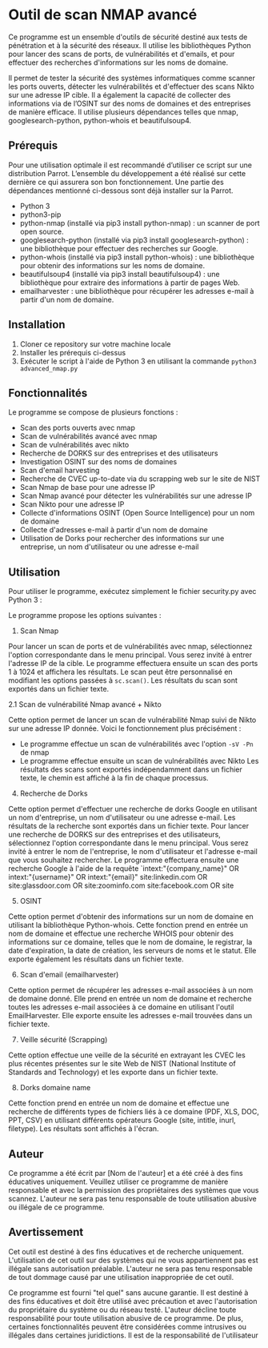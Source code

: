 # Outil de scan NMAP avancé

Ce programme est un ensemble d'outils de sécurité destiné aux tests de pénétration et à la sécurité des réseaux. Il utilise les bibliothèques Python pour lancer des scans de ports, de vulnérabilités et d'emails, et pour effectuer des recherches d'informations sur les noms de domaine.

Il permet de tester la sécurité des systèmes informatiques comme scanner les ports ouverts, détecter les vulnérabilités et d'effectuer des scans Nikto sur une adresse IP cible. Il a également la capacité de collecter des informations via de l’OSINT sur des noms de domaines et des entreprises de manière efficace. Il utilise plusieurs dépendances telles que nmap, googlesearch-python, python-whois et beautifulsoup4.

## Prérequis

Pour une utilisation optimale il est recommandé d’utiliser ce script sur une distribution Parrot. L’ensemble du développement a été réalisé sur cette dernière ce qui assurera son bon fonctionnement. Une partie des dépendances mentionné ci-dessous sont déjà installer sur la Parrot.

- Python 3
- python3-pip
- python-nmap (installé via pip3 install python-nmap) : un scanner de port open source.
- googlesearch-python (installé via pip3 install googlesearch-python) : une bibliothèque pour effectuer des recherches sur Google.
- python-whois (installé via pip3 install python-whois) : une bibliothèque pour obtenir des informations sur les noms de domaine.
- beautifulsoup4 (installé via pip3 install beautifulsoup4) : une bibliothèque pour extraire des informations à partir de pages Web.
- emailharvester : une bibliothèque pour récupérer les adresses e-mail à partir d'un nom de domaine.


## Installation

1. Cloner ce repository sur votre machine locale
2. Installer les prérequis ci-dessus
3. Exécuter le script à l'aide de Python 3 en utilisant la commande `python3 advanced_nmap.py`

## Fonctionnalités

Le programme se compose de plusieurs fonctions :

- Scan des ports ouverts avec nmap
- Scan de vulnérabilités avancé avec nmap
- Scan de vulnérabilités avec nikto
- Recherche de DORKS sur des entreprises et des utilisateurs
- Investigation OSINT sur des noms de domaines
- Scan d'email harvesting
- Recherche de CVEC up-to-date via du scrapping web sur le site de NIST
- Scan Nmap de base pour une adresse IP
- Scan Nmap avancé pour détecter les vulnérabilités sur une adresse IP
- Scan Nikto pour une adresse IP
- Collecte d'informations OSINT (Open Source Intelligence) pour un nom de domaine
- Collecte d'adresses e-mail à partir d'un nom de domaine
- Utilisation de Dorks pour rechercher des informations sur une entreprise, un nom d'utilisateur ou une adresse e-mail

## Utilisation

Pour utiliser le programme, exécutez simplement le fichier security.py avec Python 3 :


Le programme propose les options suivantes :

1. Scan Nmap

Pour lancer un scan de ports et de vulnérabilités avec nmap, sélectionnez l'option correspondante dans le menu principal. Vous serez invité à entrer l'adresse IP de la cible. Le programme effectuera ensuite un scan des ports 1 à 1024 et affichera les résultats. Le scan peut être personnalisé en modifiant les options passées à `sc.scan()`. Les résultats du scan sont exportés dans un fichier texte.

2.1 Scan de vulnérabilité Nmap avancé + Nikto

Cette option permet de lancer un scan de vulnérabilité Nmap suivi de Nikto sur une adresse IP donnée. Voici le fonctionnement plus précisément :
- Le programme effectue un scan de vulnérabilités avec l'option `-sV -Pn` de nmap
- Le programme effectue ensuite un scan de vulnérabilités avec Nikto
Les résultats des scans sont exportés indépendamment dans un fichier texte, le chemin est affiché à la fin de chaque processus.

4. Recherche de Dorks

Cette option permet d'effectuer une recherche de dorks Google en utilisant un nom d'entreprise, un nom d'utilisateur ou une adresse e-mail. Les résultats de la recherche sont exportés dans un fichier texte. Pour lancer une recherche de DORKS sur des entreprises et des utilisateurs, sélectionnez l'option correspondante dans le menu principal. Vous serez invité à entrer le nom de l'entreprise, le nom d'utilisateur et l'adresse e-mail que vous souhaitez rechercher. Le programme effectuera ensuite une recherche Google à l'aide de la requête `intext:"{company_name}" OR intext:"{username}" OR intext:"{email}" site:linkedin.com OR site:glassdoor.com OR site:zoominfo.com site:facebook.com OR site

5. OSINT

Cette option permet d'obtenir des informations sur un nom de domaine en utilisant la bibliothèque Python-whois. Cette fonction prend en entrée un nom de domaine et effectue une recherche WHOIS pour obtenir des informations sur ce domaine, telles que le nom de domaine, le registrar, la date d'expiration, la date de création, les serveurs de noms et le statut. Elle exporte également les résultats dans un fichier texte.

6. Scan d'email (emailharvester)

Cette option permet de récupérer les adresses e-mail associées à un nom de domaine donné. Elle prend en entrée un nom de domaine et recherche toutes les adresses e-mail associées à ce domaine en utilisant l'outil EmailHarvester. Elle exporte ensuite les adresses e-mail trouvées dans un fichier texte.

7. Veille sécurité (Scrapping)

Cette option effectue une veille de la sécurité en extrayant les CVEC les plus récentes présentes sur le site Web de NIST (National Institute of Standards and Technology) et les exporte dans un fichier texte.

8. Dorks domaine name

Cette fonction prend en entrée un nom de domaine et effectue une recherche de différents types de fichiers liés à ce domaine (PDF, XLS, DOC, PPT, CSV) en utilisant différents opérateurs Google (site, intitle, inurl, filetype). Les résultats sont affichés à l'écran.


## Auteur
Ce programme a été écrit par [Nom de l'auteur] et a été créé à des fins éducatives uniquement. Veuillez utiliser ce programme de manière responsable et avec la permission des propriétaires des systèmes que vous scannez. L'auteur ne sera pas tenu responsable de toute utilisation abusive ou illégale de ce programme.



## Avertissement
Cet outil est destiné à des fins éducatives et de recherche uniquement. L'utilisation de cet outil sur des systèmes qui ne vous appartiennent pas est illégale sans autorisation préalable. L'auteur ne sera pas tenu responsable de tout dommage causé par une utilisation inappropriée de cet outil.

Ce programme est fourni "tel quel" sans aucune garantie. Il est destiné à des fins éducatives et doit être utilisé avec précaution et avec l'autorisation du propriétaire du système ou du réseau testé. L'auteur décline toute responsabilité pour toute utilisation abusive de ce programme.
De plus, certaines fonctionnalités peuvent être considérées comme intrusives ou illégales dans certaines juridictions. Il est de la responsabilité de l'utilisateur
